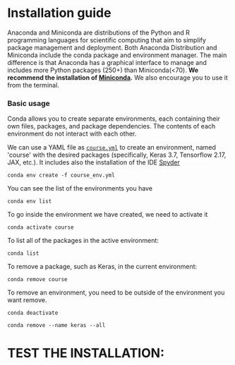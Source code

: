 # Installation guide

Anaconda and Miniconda are distributions of the Python and R programming languages for scientific computing that aim to simplify package management and deployment.
Both Anaconda Distribution and Miniconda include the conda package and environment manager. The main difference is that Anaconda has a graphical interface to manage and includes more Python packages (250+) than Miniconda(<70).
**We recommend the installation of [Miniconda](https://docs.anaconda.com/miniconda/miniconda-install/).** We also encourage you to use it from the terminal.

### Basic usage
Conda allows you to create separate environments, each containing their own files, packages, and package dependencies. The contents of each environment do not interact with each other.

We can use a YAML file as [`course.yml`](https://github.com/Mathmode/COURSE-NNs-PDEs/install/course.yml) to create an environment, named 'course' with the desired packages (specifically, Keras 3.7, Tensorflow 2.17, JAX, etc.). It includes also the installation of the IDE [Spyder](https://www.spyder-ide.org/)
   ```
   conda env create -f course_env.yml 
   ```
 
You can see the list of the environments you have
  ```
  conda env list
  ```
To go inside the environment we have created, we need to activate it
   ```
   conda activate course
   ```

To list all of the packages in the active environment:
  ```
  conda list
  ```
To remove a package, such as Keras, in the current environment:
  ```
  conda remove course
  ```
To remove an environment, you need to be outside of the environment you want remove.
  ```
  conda deactivate
  ```
  ```
  conda remove --name keras --all
  ```
# TEST THE INSTALLATION:
